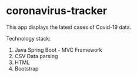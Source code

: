 # coronavirus-tracker
This app displays the latest cases of Covid-19 data.

Technology stack:
1. Java Spring Boot - MVC Framework
2. CSV Data parsing
3. HTML
4. Bootstrap
